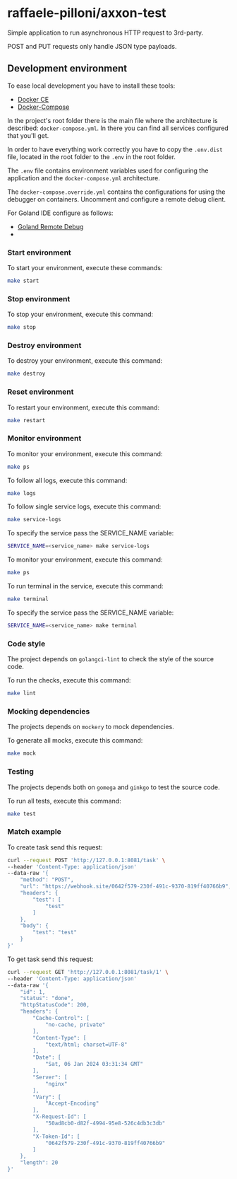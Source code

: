 # raffaele-pilloni/axxon-test
Simple application to run asynchronous HTTP request to 3rd-party.

POST and PUT requests only handle JSON type payloads.

## Development environment
To ease local development you have to install these tools:

* [Docker CE](https://www.docker.com/)
* [Docker-Compose](https://docs.docker.com/compose/)

In the project's root folder there is the main file where the architecture is described: `docker-compose.yml`.
In there you can find all services configured that you'll get.

In order to have everything work correctly you have to copy the `.env.dist`
file, located in the root folder to the `.env` in the root folder.

The `.env` file contains environment variables used for configuring 
the application and the `docker-compose.yml` architecture.

The `docker-compose.override.yml` contains the configurations for using the debugger on containers. 
Uncomment and configure a remote debug client.

For Goland IDE configure as follows:
* [Goland Remote Debug](https://www.jetbrains.com/help/go/go-remote.html)
* 
### Start environment

To start your environment, execute these commands:
```sh
make start
```

### Stop environment

To stop your environment, execute this command:
```sh
make stop
```

### Destroy environment

To destroy your environment, execute this command:
```sh
make destroy
```

### Reset environment

To restart your environment, execute this command:
```sh
make restart
```

### Monitor environment

To monitor your environment, execute this command:
```sh
make ps
```

To follow all logs, execute this command:
```sh
make logs
```

To follow single service logs, execute this command:
```sh
make service-logs
``` 
To specify the service pass the SERVICE_NAME variable:
```sh
SERVICE_NAME=<service_name> make service-logs
``` 

To monitor your environment, execute this command:
```sh
make ps
```

To run terminal in the service, execute this command:
```sh
make terminal
```
To specify the service pass the SERVICE_NAME variable:
```sh
SERVICE_NAME=<service_name> make terminal
``` 
### Code style

The project depends on `golangci-lint` to check the style of the source code.

To run the checks, execute this command:
```sh
make lint
``` 

### Mocking dependencies
The projects depends on `mockery` to mock dependencies.

To generate all mocks, execute this command:
```sh
make mock
``` 

### Testing
The projects depends both on `gomega` and `ginkgo` to test the source code.

To run all tests, execute this command:
```sh
make test
```

### Match example

To create task send this request:
```sh
curl --request POST 'http://127.0.0.1:8081/task' \
--header 'Content-Type: application/json'
--data-raw '{
    "method": "POST",
    "url": "https://webhook.site/0642f579-230f-491c-9370-819ff40766b9",
    "headers": {
        "test": [
            "test"
        ]
    },
    "body": {
        "test": "test"
    }
}'
```

To get task send this request:
```sh
curl --request GET 'http://127.0.0.1:8081/task/1' \
--header 'Content-Type: application/json'
--data-raw '{
    "id": 1,
    "status": "done",
    "httpStatusCode": 200,
    "headers": {
        "Cache-Control": [
            "no-cache, private"
        ],
        "Content-Type": [
            "text/html; charset=UTF-8"
        ],
        "Date": [
            "Sat, 06 Jan 2024 03:31:34 GMT"
        ],
        "Server": [
            "nginx"
        ],
        "Vary": [
            "Accept-Encoding"
        ],
        "X-Request-Id": [
            "50ad8cb0-d82f-4994-95e8-526c4db3c3db"
        ],
        "X-Token-Id": [
            "0642f579-230f-491c-9370-819ff40766b9"
        ]
    },
    "length": 20
}'
```

